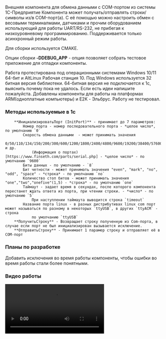
Внешняя компонента для обмена данными с COM-портом из системы 1С-Предприятие
Компонента может получать/отправлять  строки/символы из/в COM-порт(а).
С её помощью можно настроить обмен с весовыми терминалмами, датчиками
и прочим оборудованием использующий для работы UART/RS-232, не прибегая к низкоуровневому программированию.
Поддерживается только асинхронный режим работы.

Для сборки используется CMAKE.

Опции сборки
**-DDEBUG_APP** - опция позволяет собрать тестовое приложение для отладки компоненты.

Работа протестирована под операционными системами Windows 10/11 64-бит и AltLinux Рабочая станция 10.
Под Windows используется 32 битная версия библиотеки. 64-битная версия не подключается к 1с, выяснить почему пока не удалось. 
Если есть идеи напишите пожалуйста.
Добавлены компоненты для работы на платформах ARM(одноплатные компьютеры) и E2K - Эльбрус. Работу не тестировал.

### Методы используемые в 1с
	    **ИнициализироватьПорт (InitPort)** - принимает до 7 параметров:
			Номер порта - номер последовательного порта - *целое число*, по умолчанию `0`
			Скорость обмена данными  - может принимать значения 
				0/50/110/134/150/200/300/600/1200/1800/2400/4800/9600/19200/38400/57600/115200 и др.
				(Информация о портах)[https://www.finseth.com/parts/serial.php] - *целое число* - по умолчанию `9600`
			Биты данных - по умолчанию - `8`
			Бит четности - может принимать значения "even", "mark", "no", "odd", "space" - *строка* - по умолчанию `no`
			Количество стоп битов - может принимать значения "one","two","onefive"(1,5) - *строка* - по умолчанию `one`
			Таймаут - задает время в секундах, после которого компонента перестанет ждать ответа из порта, при чтении строки. - *число* - по умолчанию `5`
				При наступлении таймаута выводится строка `timeout`
			Название порта linux - в разных дистрибутивах linux com порт может называться по разному в некоторых `ttyUSB`, в других `ttyACM` - строка 
				по умолчанию `ttyUSB`
		**ПолучитьСтроку** - Возвращает строку полученную из Com-порта, в случае если порт не был инициализирован вызывается исключение.
		**ОтправитьСтроку** - Принимает 1 парамер строку и отправляет её в COM-порт
		
		
### Планы по разработке
Добавить исключения во время работы компоненты, чтобы ошибки во время работы стали более понятными.

### Видео работы
<video src='https://rutube.ru/video/c6c5a8864e4d4dbfca950e83e5f85485/' width=320/>
		
### При разработке использовались библиотеки:
За основу была взят [шаблон внешней компоненты](https://github.com/lintest/AddinTemplate) Денис Кандрашина 
и библиотека для работы с COM-портом [xserial](https://github.com/NewYaroslav/xserial/tree/master)
